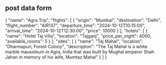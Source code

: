 ## post data form 
{
    "name": "Agra Trip",
    "flights": [
        {
            "origin": "Mumbai",
            "destination": "Delhi",
            "flight_number": "AIR137",
            "departure_time": "2024-10-12T10:15:00",
            "arrival_time": "2024-10-12T12:30:00",
            "price": 10000
        }
    ],
    "hotels": [
        {
            "name": "Hotel Taj Villa",
            "location": "Tajganj",
            "price_per_night": 4000,
            "available_rooms": 5
        }
    ],
    "sites": [
        {
            "name": "Taj Mahal",
            "location": "Dharmapuri, Forest Colony",
            "description": "The Taj Mahal is a white marble mausoleum in Agra, India that was built by Mughal emperor Shah Jahan in memory of his wife, Mumtaz Mahal"
        }
    ]
}